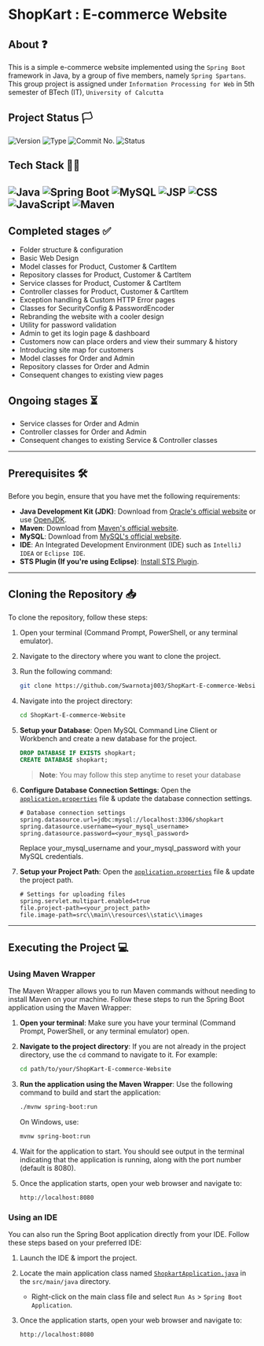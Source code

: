 # ShopKart : E-commerce Website

## About ❓
This is a simple e-commerce website implemented using the `Spring Boot` framework in Java, by a group of five members, namely `Spring Spartans`. This group project is assigned under `Information Processing for Web` in 5th semester of BTech (IT), `University of Calcutta`

## Project Status 🏳
![Version](https://img.shields.io/badge/Version%20no.-v1.0-blue)  ![Type](https://img.shields.io/badge/Version%20type-Beta-yellow)  ![Commit No.](https://img.shields.io/badge/Released%20on-Commit%20no.%2075-green) ![Status](https://img.shields.io/badge/Status-Ongoing%20Updates-orange)

## Tech Stack 👨‍💻
![Java](https://img.shields.io/badge/java-%23ED8B00.svg?style=flat&logo=openjdk&logoColor=white)
![Spring Boot](https://img.shields.io/badge/Spring%20Boot-6DB33F?style=flat-square&logo=spring&logoColor=white)
![MySQL](https://img.shields.io/badge/MySQL-4479A1?style=flat-square&logo=mysql&logoColor=white)
![JSP](https://img.shields.io/badge/JSP-FFB800?style=flat-square&logo=java&logoColor=white)
![CSS](https://img.shields.io/badge/CSS-1572B6?style=flat-square&logo=css3&logoColor=white)
![JavaScript](https://img.shields.io/badge/javascript-%23323330.svg?style=flat&logo=javascript&logoColor=%23F7DF1E)
![Maven](https://img.shields.io/badge/Maven-C71A36?style=flat-square&logo=apache-maven&logoColor=white)
---

## Completed stages ✅
- Folder structure & configuration
- Basic Web Design
- Model classes for Product, Customer & CartItem
- Repository classes for Product, Customer & CartItem
- Service classes for Product, Customer & CartItem 
- Controller classes for Product, Customer & CartItem 
- Exception handling & Custom HTTP Error pages
- Classes for SecurityConfig & PasswordEncoder
- Rebranding the website with a cooler design
- Utility for password validation
- Admin to get its login page & dashboard
- Customers now can place orders and view their summary & history
- Introducing site map for customers
- Model classes for Order and Admin
- Repository classes for Order and Admin
- Consequent changes to existing view pages 

## Ongoing stages ⏳
- Service classes for Order and Admin
- Controller classes for Order and Admin
- Consequent changes to existing Service & Controller classes
---

## Prerequisites 🛠️
Before you begin, ensure that you have met the following requirements:
- **Java Development Kit (JDK)**: Download from [Oracle's official website](https://www.oracle.com/java/technologies/javase-jdk11-downloads.html) or use [OpenJDK](https://openjdk.java.net/install/).
- **Maven**: Download from [Maven's official website](https://maven.apache.org/download.cgi).
- **MySQL**: Download from [MySQL's official website](https://dev.mysql.com/downloads/mysql/).
- **IDE**: An Integrated Development Environment (IDE) such as `IntelliJ IDEA` or `Eclipse IDE`.
- **STS Plugin (If you're using Eclipse)**: [Install STS Plugin](https://marketplace.eclipse.org/content/spring-tools-4-aka-spring-tool-suite-4).
---

## Cloning the Repository 📥
To clone the repository, follow these steps:
1. Open your terminal (Command Prompt, PowerShell, or any terminal emulator).
2. Navigate to the directory where you want to clone the project.
3. Run the following command:
   
   ```bash
   git clone https://github.com/Swarnotaj003/ShopKart-E-commerce-Website.git
   ```
   
4. Navigate into the project directory:
   
   ```bash
   cd ShopKart-E-commerce-Website
   ```
   
5. **Setup your Database**: Open MySQL Command Line Client or Workbench and create a new database for the project.
   
    ```sql
    DROP DATABASE IF EXISTS shopkart;
    CREATE DATABASE shopkart;
    ```
    >**Note**: You may follow this step anytime to reset your database
    
6. **Configure Database Connection Settings**: Open the [`application.properties`](src/main/resources/application.properties) file & update the database connection settings.
   
    ```properties
    # Database connection settings
    spring.datasource.url=jdbc:mysql://localhost:3306/shopkart
    spring.datasource.username=<your_mysql_username>
    spring.datasource.password=<your_mysql_password>
    ```
    Replace your_mysql_username and your_mysql_password with your MySQL credentials.
    
7. **Setup your Project Path**: Open the [`application.properties`](src/main/resources/application.properties) file & update the project path.
   
   ```properties
   # Settings for uploading files
   spring.servlet.multipart.enabled=true
   file.project-path=<your_project_path>
   file.image-path=src\\main\\resources\\static\\images
   ```
---

## Executing the Project 💻

### Using Maven Wrapper 
The Maven Wrapper allows you to run Maven commands without needing to install Maven on your machine. Follow these steps to run the Spring Boot application using the Maven Wrapper:
1. **Open your terminal**: Make sure you have your terminal (Command Prompt, PowerShell, or any terminal emulator) open.
2. **Navigate to the project directory**: If you are not already in the project directory, use the `cd` command to navigate to it. For example:
   
   ```bash
   cd path/to/your/ShopKart-E-commerce-Website
   ```
   
3. **Run the application using the Maven Wrapper**: Use the following command to build and start the application:
   
    ```bash
    ./mvnw spring-boot:run
    ```
    On Windows, use:
    ```bash
    mvnw spring-boot:run
    ```
    
4. Wait for the application to start. You should see output in the terminal indicating that the application is running, along with the port number (default is 8080).
5. Once the application starts, open your web browser and navigate to:
   
     ```
     http://localhost:8080
     ```
     
### Using an IDE 
You can also run the Spring Boot application directly from your IDE. Follow these steps based on your preferred IDE:
1. Launch the IDE & import the project.
2. Locate the main application class named [`ShopkartApplication.java`](src/main/java/com/springspartans/shopkart/ShopkartApplication.java) in the `src/main/java` directory.
   - Right-click on the main class file and select `Run As` > `Spring Boot Application`.
3. Once the application starts, open your web browser and navigate to:
   
     ```
     http://localhost:8080
     ```
     
